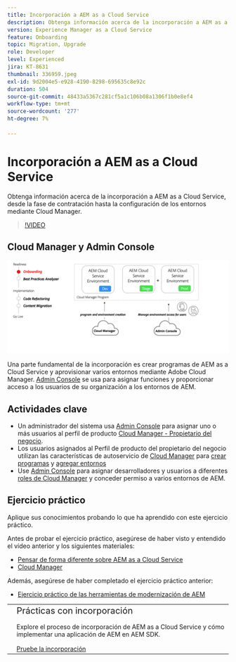 ```yaml
---
title: Incorporación a AEM as a Cloud Service
description: Obtenga información acerca de la incorporación a AEM as a Cloud Service, desde la fase de contratación hasta la configuración de entornos mediante Cloud Manager.
version: Experience Manager as a Cloud Service
feature: Onboarding
topic: Migration, Upgrade
role: Developer
level: Experienced
jira: KT-8631
thumbnail: 336959.jpeg
exl-id: 9d2004e5-e928-4190-8298-695635c8e92c
duration: 504
source-git-commit: 48433a5367c281cf5a1c106b08a1306f1b0e8ef4
workflow-type: tm+mt
source-wordcount: '277'
ht-degree: 7%

---
```


# Incorporación a AEM as a Cloud Service

Obtenga información acerca de la incorporación a AEM as a Cloud Service, desde la fase de contratación hasta la configuración de los entornos mediante Cloud Manager.

>[!VIDEO](https://video.tv.adobe.com/v/336959?quality=12&learn=on)

## Cloud Manager y Admin Console

![Diagrama de alto nivel de incorporación](assets/onboarding-diagram.png)

Una parte fundamental de la incorporación es crear programas de AEM as a Cloud Service y aprovisionar varios entornos mediante Adobe Cloud Manager. [Admin Console](https://adminconsole.adobe.com/) se usa para asignar funciones y proporcionar acceso a los usuarios de su organización a los entornos de AEM.

## Actividades clave

+ Un administrador del sistema usa [Admin Console](https://adminconsole.adobe.com/) para asignar uno o más usuarios al perfil de producto [Cloud Manager - Propietario del negocio](https://experienceleague.adobe.com/docs/experience-manager-cloud-manager/using/requirements/setting-up-users-and-roles.html?lang=es).
+ Los usuarios asignados al Perfil de producto del propietario del negocio utilizan las características de autoservicio de [Cloud Manager](https://experienceleague.adobe.com/docs/experience-manager-cloud-manager/using/introduction-to-cloud-manager.html?lang=es) para [crear programas](https://experienceleague.adobe.com/docs/experience-manager-cloud-service/implementing/using-cloud-manager/production-programs/creating-production-program.html?lang=es) y [agregar entornos](https://experienceleague.adobe.com/docs/experience-manager-cloud-service/implementing/using-cloud-manager/manage-environments.html?lang=es)
+ Use [Admin Console](https://adminconsole.adobe.com/) para asignar desarrolladores y usuarios a diferentes [roles de Cloud Manager](https://experienceleague.adobe.com/docs/experience-manager-cloud-manager/using/requirements/setting-up-users-and-roles.html?lang=es) y conceder permiso a varios entornos de AEM.

## Ejercicio práctico

Aplique sus conocimientos probando lo que ha aprendido con este ejercicio práctico.

Antes de probar el ejercicio práctico, asegúrese de haber visto y entendido el vídeo anterior y los siguientes materiales:

+ [Pensar de forma diferente sobre AEM as a Cloud Service](./introduction.md)
+ [Cloud Manager](./cloud-manager.md)

Además, asegúrese de haber completado el ejercicio práctico anterior:

+ [Ejercicio práctico de las herramientas de modernización de AEM](./aem-modernization-tools.md#hands-on-exercise)

<table style="border-width:0">
    <tr>
        <td style="width:150px">
            <a  rel="noreferrer"
                target="_blank"
                href="https://github.com/adobe/aem-cloud-engineering-video-series-exercises/tree/session3-onboarding#bootcamp---session-3-on-boarding"><img alt="Repositorio de GitHub de ejercicios prácticos" src="./assets/github.png"/>
            </a>        
        </td>
        <td style="width:100%;margin-bottom:1rem;">
            <div style="font-size:1.25rem;font-weight:400;">Prácticas con incorporación</div>
            <p style="margin:1rem 0">
                Explore el proceso de incorporación de AEM as a Cloud Service y cómo implementar una aplicación de AEM en AEM SDK.
            </p>
            <a  rel="noreferrer"
                target="_blank"
                href="https://github.com/adobe/aem-cloud-engineering-video-series-exercises/tree/session3-onboarding#bootcamp---session-3-on-boarding" class="spectrum-Button spectrum-Button--primary spectrum-Button--sizeM">
                <span class="spectrum-Button-label has-no-wrap has-text-weight-bold">Pruebe la incorporación</span>
            </a>
        </td>
    </tr>
</table>
